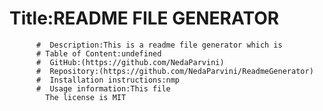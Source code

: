 # Title:README FILE GENERATOR
          #  Description:This is a readme file generator which is
          # Table of Content:undefined
          #  GitHub:(https://github.com/NedaParvini)
          #  Repository:(https://github.com/NedaParvini/ReadmeGenerator)
          #  Installation instructions:nmp
          #  Usage information:This file
            The license is MIT
            
